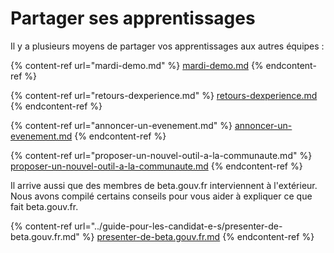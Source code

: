 # Partager ses apprentissages

Il y a plusieurs moyens de partager vos apprentissages aux autres équipes :&#x20;

{% content-ref url="mardi-demo.md" %}
[mardi-demo.md](mardi-demo.md)
{% endcontent-ref %}

{% content-ref url="retours-dexperience.md" %}
[retours-dexperience.md](retours-dexperience.md)
{% endcontent-ref %}

{% content-ref url="annoncer-un-evenement.md" %}
[annoncer-un-evenement.md](annoncer-un-evenement.md)
{% endcontent-ref %}

{% content-ref url="proposer-un-nouvel-outil-a-la-communaute.md" %}
[proposer-un-nouvel-outil-a-la-communaute.md](proposer-un-nouvel-outil-a-la-communaute.md)
{% endcontent-ref %}

Il arrive aussi que des membres de beta.gouv.fr interviennent à l'extérieur. Nous avons compilé certains conseils pour vous aider à expliquer ce que fait beta.gouv.fr.&#x20;

{% content-ref url="../guide-pour-les-candidat-e-s/presenter-de-beta.gouv.fr.md" %}
[presenter-de-beta.gouv.fr.md](../guide-pour-les-candidat-e-s/presenter-de-beta.gouv.fr.md)
{% endcontent-ref %}

